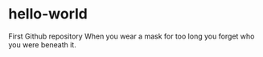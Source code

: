 # hello-world
First Github repository
When you wear a mask for too long you forget who you were beneath it. 
